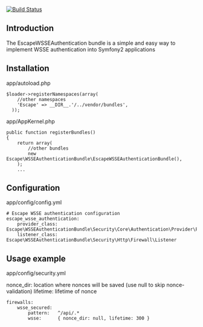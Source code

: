 [![Build Status](https://secure.travis-ci.org/escapestudios/EscapeWSSEAuthenticationBundle.png)](http://travis-ci.org/escapestudios/EscapeWSSEAuthenticationBundle)

## Introduction

The EscapeWSSEAuthentication bundle is a simple and easy way to implement WSSE authentication into Symfony2 applications

## Installation

app/autoload.php

```
$loader->registerNamespaces(array(
    //other namespaces
    'Escape' => __DIR__.'/../vendor/bundles',
  ));
```

app/AppKernel.php

```
public function registerBundles()
{
    return array(
        //other bundles
        new Escape\WSSEAuthenticationBundle\EscapeWSSEAuthenticationBundle(),
    );
    ...
```

## Configuration

app/config/config.yml

```
# Escape WSSE authentication configuration
escape_wsse_authentication:
    provider_class: Escape\WSSEAuthenticationBundle\Security\Core\Authentication\Provider\Provider
    listener_class: Escape\WSSEAuthenticationBundle\Security\Http\Firewall\Listener
```

## Usage example

app/config/security.yml

nonce_dir: location where nonces will be saved (use null to skip nonce-validation)
lifetime: lifetime of nonce

```
firewalls:
    wsse_secured:
        pattern:   ^/api/.*
        wsse:      { nonce_dir: null, lifetime: 300 } 
```
